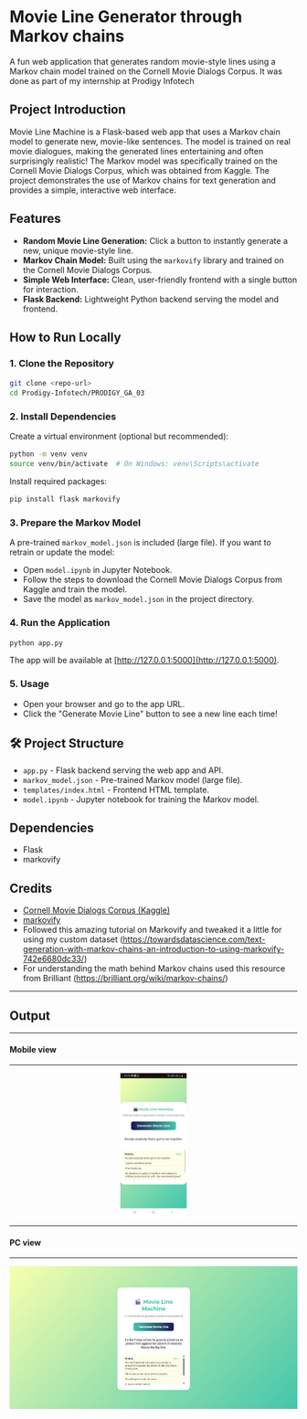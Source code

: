 # Movie Line Generator through Markov chains

A fun web application that generates random movie-style lines using a Markov chain model trained on the Cornell Movie Dialogs Corpus. It was done as part of my internship at Prodigy Infotech

## Project Introduction

Movie Line Machine is a Flask-based web app that uses a Markov chain model to generate new, movie-like sentences. The model is trained on real movie dialogues, making the generated lines entertaining and often surprisingly realistic! The Markov model was specifically trained on the Cornell Movie Dialogs Corpus, which was obtained from Kaggle. The project demonstrates the use of Markov chains for text generation and provides a simple, interactive web interface.

## Features

- **Random Movie Line Generation:** Click a button to instantly generate a new, unique movie-style line.
- **Markov Chain Model:** Built using the `markovify` library and trained on the Cornell Movie Dialogs Corpus.
- **Simple Web Interface:** Clean, user-friendly frontend with a single button for interaction.
- **Flask Backend:** Lightweight Python backend serving the model and frontend.

## How to Run Locally

### 1. Clone the Repository

```bash
git clone <repo-url>
cd Prodigy-Infotech/PRODIGY_GA_03
```

### 2. Install Dependencies

Create a virtual environment (optional but recommended):

```bash
python -m venv venv
source venv/bin/activate  # On Windows: venv\Scripts\activate
```

Install required packages:

```bash
pip install flask markovify
```

### 3. Prepare the Markov Model

A pre-trained `markov_model.json` is included (large file). If you want to retrain or update the model:

- Open `model.ipynb` in Jupyter Notebook.
- Follow the steps to download the Cornell Movie Dialogs Corpus from Kaggle and train the model.
- Save the model as `markov_model.json` in the project directory.

### 4. Run the Application

```bash
python app.py
```

The app will be available at [http://127.0.0.1:5000](http://127.0.0.1:5000).

### 5. Usage

- Open your browser and go to the app URL.
- Click the "Generate Movie Line" button to see a new line each time!

## 🛠️ Project Structure

- `app.py` - Flask backend serving the web app and API.
- `markov_model.json` - Pre-trained Markov model (large file).
- `templates/index.html` - Frontend HTML template.
- `model.ipynb` - Jupyter notebook for training the Markov model.

## Dependencies

- Flask
- markovify

## Credits

- [Cornell Movie Dialogs Corpus (Kaggle)](https://www.kaggle.com/datasets/Cornell-University/movie-dialog-corpus)
- [markovify](https://github.com/jsvine/markovify)
- Followed this amazing tutorial on Markovify and tweaked it a little for using my custom dataset (https://towardsdatascience.com/text-generation-with-markov-chains-an-introduction-to-using-markovify-742e6680dc33/)
- For understanding the math behind Markov chains used this resource from Brilliant (https://brilliant.org/wiki/markov-chains/)
---

## Output
---

#### Mobile view
---

<p align="center">
  <img src="images/Image%202%20task%203.jpg" height="250px"/>
</p>

---

#### PC view
---

<p align="center">
  <img src="images/Image%201%20task%203.png" height="250px"/>
</p>



